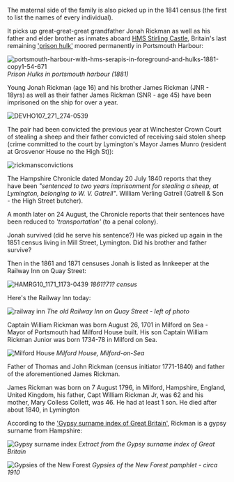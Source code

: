 The maternal side of the family is also picked up in the 1841 census (the first to list the names of every individual).

It picks up great-great-great grandfather Jonah Rickman as well as his father and elder brother as inmates aboard [HMS Stirling Castle](https://en.wikipedia.org/wiki/HMS_Stirling_Castle_(1811)), Britain's last remaining ['prison hulk'](https://en.wikipedia.org/wiki/List_of_British_prison_hulks) moored permanently in Portsmouth Harbour:

![portsmouth-harbour-with-hms-serapis-in-foreground-and-hulks-1881-copy1-54-671](https://github.com/user-attachments/assets/1224997e-b396-496a-a9a1-5ebf97c3a25f)
*Prison Hulks in portsmouth harbour (1881)*

Young Jonah Rickman (age 16) and his brother James Rickman (JNR - 18yrs) as well as their father James Rickman (SNR - age 45) have been imprisoned on the ship for over a year. 

![DEVHO107_271_274-0539](https://github.com/user-attachments/assets/c39767ed-bba4-4050-be17-341209c7abbd)

The pair had been convicted the previous year at Winchester Crown Court of stealing a sheep and their father convicted of receiving said stolen sheep (crime committed to the court by Lymington's Mayor James Munro (resident at Grosvenor House no the High St)):

![rickmansconvictions](https://github.com/user-attachments/assets/10e4d09f-3a9e-4480-9ba4-6e026109d6ee)

The Hampshire Chronicle dated Monday 20 July 1840 reports that they have been _"sentenced to two years imprisonment for stealing a sheep, at Lymington, belonging to W. V. Gatrell"_. William Verling Gatrell (Gatrell & Son - the High Street butcher).

A month later on 24 August, the Chronicle reports that their sentences have been reduced to _'transportation'_ (to a penal colony). 

Jonah survived (did he serve his sentence?) He was picked up again in the 1851 census living in Mill Street, Lymington. Did his brother and father survive?

Then in the 1861 and 1871 censuses Jonah is listed as Innkeeper at the Railway Inn on Quay Street:

![HAMRG10_1171_1173-0439](https://github.com/user-attachments/assets/1c37a138-d5fa-428a-a3f4-4da8d575ee24)
*1861?71? census*

Here's the Railway Inn today:

![railway inn](https://github.com/user-attachments/assets/e015727e-4aee-471e-80d0-58d5dec438a9)
*The old Railway Inn on Quay Street - left of photo*

Captain William Rickman was born August 26, 1701 in Milford on Sea - Mayor of Portsmouth had Milford House built.
His son Captain William Rickman Junior was born 1734-78 in Milford on Sea. 

![Milford House](https://github.com/user-attachments/assets/dda795df-e4d7-4e40-a923-abdea11b6f0f)
*Milford House, Milford-on-Sea*

Father of Thomas and John Rickman (census initiator 1771-1840)
and father of the aforementioned James Rickman.

James Rickman was born on 7 August 1796, in Milford, Hampshire, England, United Kingdom, his father, Capt William Rickman Jr, was 62 and his mother, Mary Colless Collett, was 46. He had at least 1 son. He died after about 1840, in Lymington

According to the ['Gypsy surname index of Great Britain'](http://www.geocities.ws/avonvalleycollection/JJGypsyIndex.pdf), Rickman is a gypsy surname from Hampshire:

![Gypsy surname index](https://github.com/user-attachments/assets/2107c621-089e-4696-a02e-5dd33a7f9fa9)
*Extract from the Gypsy surname index of Great Britain*


![Gypsies of the New Forest](https://github.com/user-attachments/assets/eade5f60-8fc4-455c-bf24-70871a202f08)
*Gypsies of the New Forest pamphlet - circa 1910*











